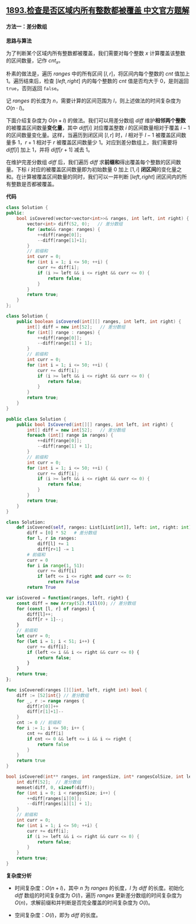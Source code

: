 ## [1893.检查是否区域内所有整数都被覆盖 中文官方题解](https://leetcode.cn/problems/check-if-all-the-integers-in-a-range-are-covered/solutions/100000/jian-cha-shi-fou-qu-yu-nei-suo-you-zheng-5hib)

#### 方法一：差分数组

**思路与算法**

为了判断某个区域内所有整数都被覆盖，我们需要对每个整数 $x$ 计算覆盖该整数的区间数量，记作 $\textit{cnt}_x$。

朴素的做法是，遍历 $\textit{ranges}$ 中的所有区间 $[l, r]$，将区间内每个整数的 $\textit{cnt}$ 值加上 $1$。遍历结束后，检查 $[\textit{left},\textit{right}]$ 内的每个整数的 $\textit{cnt}$ 值是否均大于 $0$，是则返回 $\texttt{true}$，否则返回 $\texttt{false}$。

记 $\textit{ranges}$ 的长度为 $n$，需要计算的区间范围为 $l$，则上述做法的时间复杂度为 $O(n\cdot l)$。

下面介绍复杂度为 $O(n + l)$ 的做法。我们可以用差分数组 $\textit{diff}$ 维护**相邻两个整数**的被覆盖区间数量**变化量**，其中 $\textit{diff}[i]$ 对应覆盖整数 $i$ 的区间数量相对于覆盖 $i - 1$ 的区间数量变化量。这样，当遍历到闭区间 $[l, r]$ 时，$l$ 相对于 $l - 1$ 被覆盖区间数量多 $1$，$r + 1$ 相对于 $r$ 被覆盖区间数量少 $1$。对应到差分数组上，我们需要将 $\textit{diff}[l]$ 加上 $1$，并将 $\textit{diff}[r + 1]$ 减去 $1$。

在维护完差分数组 $\textit{diff}$ 后，我们遍历 $\textit{diff}$ 求**前缀和**得出覆盖每个整数的区间数量。下标 $i$ 对应的被覆盖区间数量即为初始数量 $0$ 加上 $[1, i]$ **闭区间**的变化量之和。在计算被覆盖区间数量的同时，我们可以一并判断 $[\textit{left}, \textit{right}]$ 闭区间内的所有整数是否都被覆盖。

**代码**

```C++ [sol1-C++]
class Solution {
public:
    bool isCovered(vector<vector<int>>& ranges, int left, int right) {
        vector<int> diff(52, 0);   // 差分数组
        for (auto&& range: ranges) {
            ++diff[range[0]];
            --diff[range[1]+1];
        }
        // 前缀和
        int curr = 0;
        for (int i = 1; i <= 50; ++i) {
            curr += diff[i];
            if (i >= left && i <= right && curr <= 0) {
                return false;
            }
        }
        return true;
    }
};
```

```Java [sol1-Java]
class Solution {
    public boolean isCovered(int[][] ranges, int left, int right) {
        int[] diff = new int[52];   // 差分数组
        for (int[] range : ranges) {
            ++diff[range[0]];
            --diff[range[1] + 1];
        }
        // 前缀和
        int curr = 0;
        for (int i = 1; i <= 50; ++i) {
            curr += diff[i];
            if (i >= left && i <= right && curr <= 0) {
                return false;
            }
        }
        return true;
    }
}
```

```C# [sol1-C#]
public class Solution {
    public bool IsCovered(int[][] ranges, int left, int right) {
        int[] diff = new int[52];   // 差分数组
        foreach (int[] range in ranges) {
            ++diff[range[0]];
            --diff[range[1] + 1];
        }
        // 前缀和
        int curr = 0;
        for (int i = 1; i <= 50; ++i) {
            curr += diff[i];
            if (i >= left && i <= right && curr <= 0) {
                return false;
            }
        }
        return true;
    }
}
```

```Python [sol1-Python3]
class Solution:
    def isCovered(self, ranges: List[List[int]], left: int, right: int) -> bool:
        diff = [0] * 52   # 差分数组
        for l, r in ranges:
            diff[l] += 1
            diff[r+1] -= 1
        # 前缀和
        curr = 0
        for i in range(1, 51):
            curr += diff[i]
            if left <= i <= right and curr <= 0:
                return False
        return True
```

```JavaScript [sol1-JavaScript]
var isCovered = function(ranges, left, right) {
    const diff = new Array(52).fill(0); // 差分数组
    for (const [l, r] of ranges) {
        diff[l]++;
        diff[r + 1]--;
    }
    // 前缀和
    let curr = 0;
    for (let i = 1; i < 51; i++) {
        curr += diff[i];
        if (left <= i && i <= right && curr <= 0) {
            return false;
        }
    }
    return true;
};
```

```go [sol1-Golang]
func isCovered(ranges [][]int, left, right int) bool {
    diff := [52]int{} // 差分数组
    for _, r := range ranges {
        diff[r[0]]++
        diff[r[1]+1]--
    }
    cnt := 0 // 前缀和
    for i := 1; i <= 50; i++ {
        cnt += diff[i]
        if cnt <= 0 && left <= i && i <= right {
            return false
        }
    }
    return true
}
```

```C [sol1-C]
bool isCovered(int** ranges, int rangesSize, int* rangesColSize, int left, int right) {
    int diff[52];  // 差分数组
    memset(diff, 0, sizeof(diff));
    for (int i = 0; i < rangesSize; i++) {
        ++diff[ranges[i][0]];
        --diff[ranges[i][1] + 1];
    }
    // 前缀和
    int curr = 0;
    for (int i = 1; i <= 50; ++i) {
        curr += diff[i];
        if (i >= left && i <= right && curr <= 0) {
            return false;
        }
    }
    return true;
}
```

**复杂度分析**

- 时间复杂度：$O(n + l)$，其中 $n$ 为 $\textit{ranges}$ 的长度，$l$ 为 $\textit{diff}$ 的长度。初始化 $\textit{diff}$ 数组的时间复杂度为 $O(l)$，遍历 $\textit{ranges}$ 更新差分数组的时间复杂度为 $O(n)$，求解前缀和并判断是否完全覆盖的时间复杂度为 $O(l)$。

- 空间复杂度：$O(l)$，即为 $\textit{diff}$ 的长度。